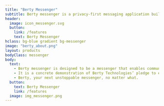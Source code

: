 ```yaml
---
title: "Berty Messenger"
subtitle: Berty messenger is a privacy-first messaging application built on top of the protocol Wesh Network.
header:
  image: icon_messenger.svg
  button:
    link: /features
    text: Berty Messenger
hclass: bg-blue gradient bg-messenger
image: "berty_about.png"
layout: products
bodyClass: messenger
body:
  text:
    - Berty messenger is designed to be a messenger that enables communication that can withstand the obstacles that may come our way.
    - It is a concrete demonstration of Berty Technologies’ pledge to enable unstoppable communication using p2p tools from the realm of decentralization.
    - Berty, your next unstoppable messenger, no matter what.
  button:
    text: Berty Messenger
    link: /features
  image: img_messenger.png
---
```


